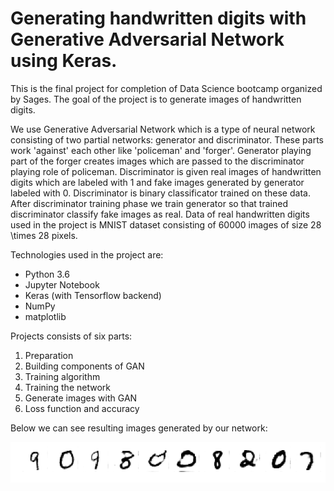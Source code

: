 # Generating handwritten digits with Generative Adversarial Network using Keras.



This is the final project for completion of Data Science bootcamp organized by Sages. The goal of the project is to generate images of handwritten digits. 

We use Generative Adversarial Network which is a type of neural network consisting of two partial networks: generator and discriminator. These parts work 'against' each other like 'policeman' and 'forger'. Generator playing part of the forger creates images which are passed to the discriminator playing role of policeman. Discriminator is given real images of handwritten digits which are labeled with 1 and fake images generated by generator labeled with 0. Discriminator is binary classificator trained on these data. After discriminator training phase we train generator so that trained discriminator classify fake images as real. Data of real handwritten digits used in the project is MNIST dataset consisting of 60000 images of size 28 \times 28 pixels.

Technologies used in the project are:
* Python 3.6
* Jupyter Notebook
* Keras (with Tensorflow backend)
* NumPy
* matplotlib



Projects consists of six parts:
1. Preparation
2. Building components of GAN
3. Training algorithm
4. Training the network
5. Generate images with GAN
6. Loss function and accuracy

Below we can see resulting images generated by our network:

![](gen_digits.png)

